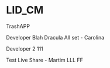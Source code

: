 # LID_CM
 TrashAPP

Developer
Blah Dracula
All set - Carolina

Developer 2 111  

Test Live Share - Martim LLL FF